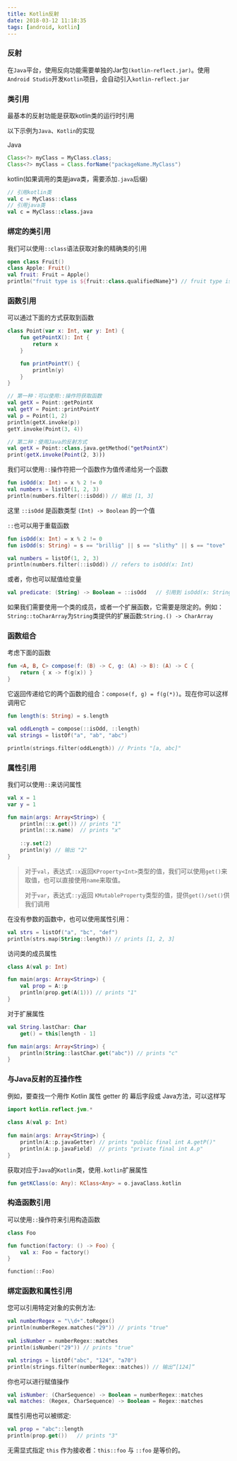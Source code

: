 ```yaml
---
title: Kotlin反射
date: 2018-03-12 11:18:35
tags: [android, kotlin]
---
```


### 反射

在`Java`平台，使用反向功能需要单独的Jar包`(kotlin-reflect.jar)`。使用`Android Studio`开发`Kotlin`项目，会自动引入`kotlin-reflect.jar`

### 类引用

最基本的反射功能是获取kotlin类的运行时引用

以下示例为`Java`、`Kotlin`的实现

Java

```java
Class<?> myClass = MyClass.class;
Class<?> myClass = Class.forName("packageName.MyClass")
```

kotlin(如果调用的类是java类，需要添加`.java`后缀)

```kotlin
// 引用kotlin类
val c = MyClass::class
// 引用java类
val c = MyClass::class.java
```

### 绑定的类引用

我们可以使用`::class`语法获取对象的精确类的引用

```kotlin
open class Fruit()
class Apple: Fruit()
val fruit: Fruit = Apple()
println("fruit type is ${fruit::class.qualifiedName}") // fruit type is Apple
```

### 函数引用

可以通过下面的方式获取到函数

```kotlin
class Point(var x: Int, var y: Int) {
	fun getPointX(): Int {
		return x
	}

	fun printPointY() {
		println(y)
	}
}

// 第一种：可以使用::操作符获取函数
val getX = Point::getPointX
val getY = Point::printPointY
val p = Point(1, 2)
println(getX.invoke(p))
getY.invoke(Point(3, 4))

// 第二种：使用Java的反射方式
val getX = Point::class.java.getMethod("getPointX")
print(getX.invoke(Point(2, 3)))
```

我们可以使用`::`操作符把一个函数作为值传递给另一个函数

```kotlin
fun isOdd(x: Int) = x % 2 != 0
val numbers = listOf(1, 2, 3)
println(numbers.filter(::isOdd)) // 输出 [1, 3]
```

这里 `::isOdd` 是函数类型 `(Int) -> Boolean` 的一个值

`::`也可以用于重载函数

```kotlin
fun isOdd(x: Int) = x % 2 != 0
fun isOdd(s: String) = s == "brillig" || s == "slithy" || s == "tove"

val numbers = listOf(1, 2, 3)
println(numbers.filter(::isOdd)) // refers to isOdd(x: Int)
```

或者，你也可以赋值给变量

```kotlin
val predicate: (String) -> Boolean = ::isOdd   // 引用到 isOdd(x: String)
```

如果我们需要使用一个类的成员，或者一个扩展函数，它需要是限定的。例如：`String::toCharArray`为`String`类提供的扩展函数:`String.() -> CharArray`

### 函数组合

考虑下面的函数

```kotlin
fun <A, B, C> compose(f: (B) -> C, g: (A) -> B): (A) -> C {
    return { x -> f(g(x)) }
}
```

它返回传递给它的两个函数的组合：`compose(f, g) = f(g(*))`。现在你可以这样调用它

```kotlin
fun length(s: String) = s.length

val oddLength = compose(::isOdd, ::length)
val strings = listOf("a", "ab", "abc")

println(strings.filter(oddLength)) // Prints "[a, abc]"
```

### 属性引用

我们可以使用`::`来访问属性

```kotlin
val x = 1
var y = 1

fun main(args: Array<String>) {
    println(::x.get()) // prints "1"
    println(::x.name)  // prints "x"
    
    ::y.set(2)
    println(y) // 输出 "2"
}
```

> 对于`val`，表达式`::x`返回`KProperty<Int>`类型的值，我们可以使用`get()`来取值，也可以直接使用`name`来取值。
>
> 对于`var`，表达式`::y`返回 `KMutableProperty`类型的值，提供`get()/set()`供我们调用

在没有参数的函数中，也可以使用属性引用：

```kotlin
val strs = listOf("a", "bc", "def")
println(strs.map(String::length)) // prints [1, 2, 3]
```

访问类的成员属性

```kotlin
class A(val p: Int)

fun main(args: Array<String>) {
    val prop = A::p
    println(prop.get(A(1))) // prints "1"
}
```

对于扩展属性

```kotlin
val String.lastChar: Char
    get() = this[length - 1]

fun main(args: Array<String>) {
    println(String::lastChar.get("abc")) // prints "c"
}
```

### 与Java反射的互操作性

 例如，要查找一个用作 Kotlin 属性 getter 的 幕后字段或 Java方法，可以这样写

```kotlin
import kotlin.reflect.jvm.*
 
class A(val p: Int)
 
fun main(args: Array<String>) {
    println(A::p.javaGetter) // prints "public final int A.getP()"
    println(A::p.javaField)  // prints "private final int A.p"
}
```

获取对应于`Java`的`Kotlin`类，使用`.kotlin`扩展属性

```kotlin
fun getKClass(o: Any): KClass<Any> = o.javaClass.kotlin
```

### 构造函数引用

可以使用`::`操作符来引用构造函数

```kotlin
class Foo

fun function(factory: () -> Foo) {
    val x: Foo = factory()
}

function(::Foo)
```

### 绑定函数和属性引用

您可以引用特定对象的实例方法:

```kotlin
val numberRegex = "\\d+".toRegex()
println(numberRegex.matches("29")) // prints "true"
 
val isNumber = numberRegex::matches
println(isNumber("29")) // prints "true"

val strings = listOf("abc", "124", "a70")
println(strings.filter(numberRegex::matches)) // 输出“[124]”
```

你也可以进行赋值操作

```kotlin
val isNumber: (CharSequence) -> Boolean = numberRegex::matches
val matches: (Regex, CharSequence) -> Boolean = Regex::matches
```

属性引用也可以被绑定:

```kotlin
val prop = "abc"::length
println(prop.get())   // prints "3"
```

无需显式指定 `this` 作为接收者：`this::foo` 与 `::foo` 是等价的。